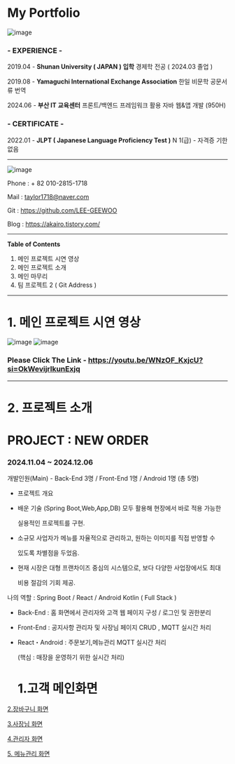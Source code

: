 # My Portfolio

![image](https://github.com/user-attachments/assets/f77dc664-028f-4069-a346-d8f308199cad)

### - EXPERIENCE -

2019.04 - **Shunan University ( JAPAN ) 입학**
          경제학 전공 ( 2024.03 졸업 )

2019.08 - **Yamaguchi International Exchange Association**
          한일 비문학 공문서류 번역

2024.06 - **부산 IT 교육센터**
          프론트/백엔드 프레임워크 활용 자바 웹&앱 개발 
          (950H) 

### - CERTIFICATE -

2022.01 - **JLPT ( **Japanese Language Proficiency Test** )**
          N 1(급) - 자격증 기한 없음

---

![image](https://github.com/user-attachments/assets/3af01c10-3a9e-4c7f-8f05-c4e9e0801026)

Phone : + 82 010-2815-1718

Mail  : taylor1718@naver.com

Git : https://github.com/LEE-GEEWOO

Blog     :  https://akairo.tistory.com/

---

**Table of Contents**

1. 메인 프로젝트 시연 영상
2. 메인 프로젝트 소개
3. 메인 마무리
4. 팀 프로젝트 2 ( Git Address )

---

# 1. 메인 프로젝트 시연 영상

![image](https://github.com/user-attachments/assets/575f2a51-0ccc-4083-9028-c3d8fe52c62a) ![image](https://github.com/user-attachments/assets/1ce6481a-0ea0-4b75-bb25-ae62fe84ddf9)

### **Please Click The Link** - **https://youtu.be/WNzOF_KxjcU?si=OkWevijrlkunExjq**

---

# 2. 프로젝트 소개

# PROJECT : **NEW ORDER**

### **2024.11.04 ~ 2024.12.06**

개발인원(Main) - Back-End 3명 / Front-End 1명 / Android 1명 (총 5명) 

- 프로젝트 개요

 - 배운 기술 (Spring Boot,Web,App,DB) 모두 활용해 현장에서 바로 적용 가능한   

   실용적인 프로젝트를 구현.

 - 소규모 사업자가 메뉴를 자율적으로 관리하고, 원하는 이미지를 직접 반영할 수 

   있도록 차별점을 두었음.

 - 현재 시장은 대형 프랜차이즈 중심의 시스템으로, 보다 다양한 사업장에서도 최대

   비용 절감의 기회 제공.

나의 역할 : Spring Boot / React / Android Kotlin ( Full Stack )

- Back-End  : 홈 화면에서 관리자와 고객 웹 페이지 구성 / 로그인 및 권한분리
- Front-End : 공지사항 관리자 및 사장님 페이지 CRUD , MQTT 실시간 처리
- React・Android : 주문보기,메뉴관리 MQTT 실시간 처리

   (핵심 : 매장을 운영하기 위한 실시간 처리)

  # 1.고객 메인화면

[2.장바구니 화면](https://www.notion.so/2-1730e0755b3580d8b0fcce62e3b0c751?pvs=21)

[3.사장님 화면](https://www.notion.so/3-1730e0755b35809f9f84d2173605956a?pvs=21)

[4.관리자 화면](https://www.notion.so/4-1730e0755b3580ed8249e1e8ff567136?pvs=21)

[5. 메뉴관리 화면](https://www.notion.so/5-1730e0755b358004aef5c257d4fe3064?pvs=21)

